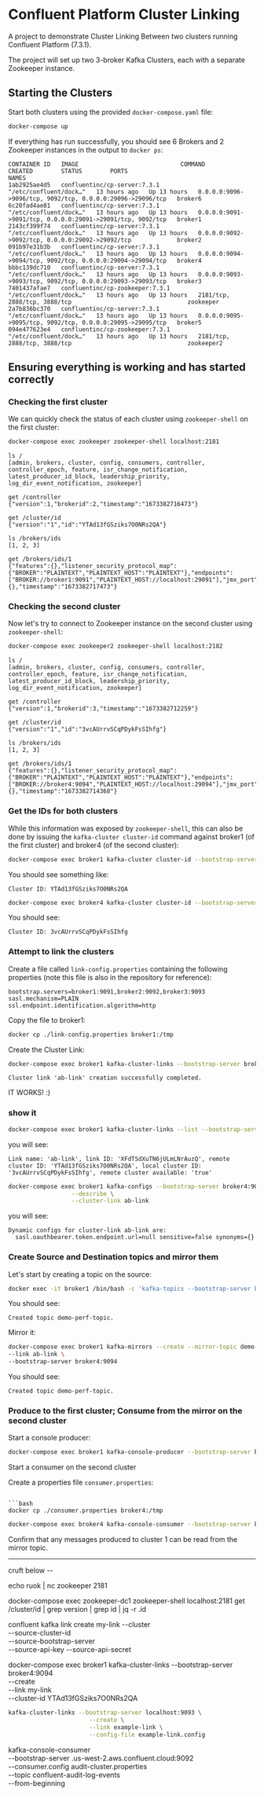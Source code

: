 # Confluent Platform Cluster Linking 

A project to demonstrate Cluster Linking Between two clusters running Confluent Platform (7.3.1).

The project will set up two 3-broker Kafka Clusters, each with a separate Zookeeper instance.

## Starting the Clusters

Start both clusters using the provided `docker-compose.yaml` file:

```bash
docker-compose up
```

If everything has run successfully, you should see 6 Brokers and 2 Zookeeper instances in the output to `docker ps`:

```
CONTAINER ID   IMAGE                             COMMAND                  CREATED        STATUS        PORTS                                                        NAMES
1ab2925ae4d5   confluentinc/cp-server:7.3.1      "/etc/confluent/dock…"   13 hours ago   Up 13 hours   0.0.0.0:9096->9096/tcp, 9092/tcp, 0.0.0.0:29096->29096/tcp   broker6
6c20fad4ae81   confluentinc/cp-server:7.3.1      "/etc/confluent/dock…"   13 hours ago   Up 13 hours   0.0.0.0:9091->9091/tcp, 0.0.0.0:29091->29091/tcp, 9092/tcp   broker1
2143cf399f74   confluentinc/cp-server:7.3.1      "/etc/confluent/dock…"   13 hours ago   Up 13 hours   0.0.0.0:9092->9092/tcp, 0.0.0.0:29092->29092/tcp             broker2
091b97e31b3b   confluentinc/cp-server:7.3.1      "/etc/confluent/dock…"   13 hours ago   Up 13 hours   0.0.0.0:9094->9094/tcp, 9092/tcp, 0.0.0.0:29094->29094/tcp   broker4
bbbc139dc710   confluentinc/cp-server:7.3.1      "/etc/confluent/dock…"   13 hours ago   Up 13 hours   0.0.0.0:9093->9093/tcp, 9092/tcp, 0.0.0.0:29093->29093/tcp   broker3
7401437afae7   confluentinc/cp-zookeeper:7.3.1   "/etc/confluent/dock…"   13 hours ago   Up 13 hours   2181/tcp, 2888/tcp, 3888/tcp                                 zookeeper
2a7b836bc370   confluentinc/cp-server:7.3.1      "/etc/confluent/dock…"   13 hours ago   Up 13 hours   0.0.0.0:9095->9095/tcp, 9092/tcp, 0.0.0.0:29095->29095/tcp   broker5
094e477623e4   confluentinc/cp-zookeeper:7.3.1   "/etc/confluent/dock…"   13 hours ago   Up 13 hours   2181/tcp, 2888/tcp, 3888/tcp                                 zookeeper2
```

## Ensuring everything is working and has started correctly

### Checking the first cluster

We can quickly check the status of each cluster using `zookeeper-shell` on the first cluster:

```bash
docker-compose exec zookeeper zookeeper-shell localhost:2181
```

```
ls /
[admin, brokers, cluster, config, consumers, controller, controller_epoch, feature, isr_change_notification, latest_producer_id_block, leadership_priority, log_dir_event_notification, zookeeper]
```

```
get /controller
{"version":1,"brokerid":2,"timestamp":"1673382716473"}
```

```
get /cluster/id
{"version":"1","id":"YTAd13fGSziks7O0NRs2QA"}
```

```
ls /brokers/ids
[1, 2, 3]
```

```
get /brokers/ids/1
{"features":{},"listener_security_protocol_map":{"BROKER":"PLAINTEXT","PLAINTEXT_HOST":"PLAINTEXT"},"endpoints":["BROKER://broker1:9091","PLAINTEXT_HOST://localhost:29091"],"jmx_port":-1,"port":9091,"host":"broker1","version":5,"tags":{},"timestamp":"1673382717473"}
```

### Checking the second cluster

Now let's try to connect to Zookeeper instance on the second cluster using `zookeeper-shell`:

```bash
docker-compose exec zookeeper2 zookeeper-shell localhost:2182
```

```
ls /
[admin, brokers, cluster, config, consumers, controller, controller_epoch, feature, isr_change_notification, latest_producer_id_block, leadership_priority, log_dir_event_notification, zookeeper]
```

```
get /controller
{"version":1,"brokerid":3,"timestamp":"1673382712259"}
```

```
get /cluster/id
{"version":"1","id":"3vcAUrrvSCqPDykFsSIhfg"}
```

```
ls /brokers/ids
[1, 2, 3]
```

```
get /brokers/ids/1
{"features":{},"listener_security_protocol_map":{"BROKER":"PLAINTEXT","PLAINTEXT_HOST":"PLAINTEXT"},"endpoints":["BROKER://broker4:9094","PLAINTEXT_HOST://localhost:29094"],"jmx_port":-1,"port":9094,"host":"broker4","version":5,"tags":{},"timestamp":"1673382714368"}
```

### Get the IDs for both clusters

While this information was exposed by `zookeeper-shell`, this can also be done by issuing the `kafka-cluster cluster-id` command against broker1 (of the first cluster) and broker4 (of the second cluster):

```bash
docker-compose exec broker1 kafka-cluster cluster-id --bootstrap-server broker1:9091
```

You should see something like:

```
Cluster ID: YTAd13fGSziks7O0NRs2QA
```

```bash
docker-compose exec broker4 kafka-cluster cluster-id --bootstrap-server broker4:9094
```

You should see:

```
Cluster ID: 3vcAUrrvSCqPDykFsSIhfg
```

### Attempt to link the clusters

Create a file called `link-config.properties` containing the following properties (note this file is also in the repository for reference):

```
bootstrap.servers=broker1:9091,broker2:9092,broker3:9093
sasl.mechanism=PLAIN
ssl.endpoint.identification.algorithm=http
```

Copy the file to broker1:

```bash
docker cp ./link-config.properties broker1:/tmp
```

Create the Cluster Link:

```bash
docker-compose exec broker1 kafka-cluster-links --bootstrap-server broker4:9094 --create --link ab-link --config-file /tmp/link-config.properties --cluster-id YTAd13fGSziks7O0NRs2QA
```

``` 
Cluster link 'ab-link' creation successfully completed.
```

IT WORKS! :)

### show it

```bash
docker-compose exec broker1 kafka-cluster-links --list --bootstrap-server broker4:9094 
```

you will see:

```
Link name: 'ab-link', link ID: 'XFdTSdXuTN6jULmLNrAuzQ', remote cluster ID: 'YTAd13fGSziks7O0NRs2QA', local cluster ID: '3vcAUrrvSCqPDykFsSIhfg', remote cluster available: 'true'
```

```bash
docker-compose exec broker1 kafka-configs --bootstrap-server broker4:9094 \
                  --describe \
                  --cluster-link ab-link
```

you will see:

```
Dynamic configs for cluster-link ab-link are:
  sasl.oauthbearer.token.endpoint.url=null sensitive=false synonyms={}
```

### Create Source and Destination topics and mirror them

Let's start by creating a topic on the source:

```bash
docker exec -it broker1 /bin/bash -c 'kafka-topics --bootstrap-server broker1:9091 --topic demo-perf-topic --replication-factor 3 --partitions 1 --create --config min.insync.replicas=2'
```

You should see:

```
Created topic demo-perf-topic.
```

Mirror it:

```bash
docker-compose exec broker1 kafka-mirrors --create --mirror-topic demo-perf-topic \
--link ab-link \
--bootstrap-server broker4:9094
```

You should see:

```
Created topic demo-perf-topic.
```

### Produce to the first cluster; Consume from the mirror on the second cluster

Start a console producer:

```bash
docker-compose exec broker1 kafka-console-producer --bootstrap-server broker1:9091 --topic demo-perf-topic
```

Start a consumer on the second cluster

Create a properties file `consumer.properties`:

```

```bash
docker cp ./consumer.properties broker4:/tmp
```

```bash
docker-compose exec broker4 kafka-console-consumer --bootstrap-server broker4:9094 --consumer.config /tmp/consumer.properties --from-beginning --topic demo-perf-topic
```

Confirm that any messages produced to cluster 1 can be read from the mirror topic.


----

cruft below --

echo ruok | nc zookeeper 2181

docker-compose exec zookeeper-dc1 zookeeper-shell localhost:2181 get /cluster/id | grep version | grep id | jq -r .id

confluent kafka link create my-link --cluster <destination id> \
    --source-cluster-id <source id> \
    --source-bootstrap-server <source bootstrap server> \
    --source-api-key <key> --source-api-secret <secret>

docker-compose exec broker1 kafka-cluster-links --bootstrap-server broker4:9094 \
--create \
--link my-link \
--cluster-id YTAd13fGSziks7O0NRs2QA

```bash
kafka-cluster-links --bootstrap-server localhost:9093 \
                       --create \
                       --link example-link \
                       --config-file example-link.config
```

kafka-console-consumer \
  --bootstrap-server <cluster id>.us-west-2.aws.confluent.cloud:9092 \
  --consumer.config audit-cluster.properties \
  --topic confluent-audit-log-events \
  --from-beginning 